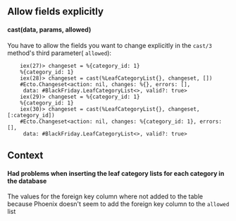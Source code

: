 ## Allow fields explicitly

#### cast(data, params, allowed)

You have to allow the fields you want to change explicitly in the `cast/3` method's third parameter( `allowed`):

        iex(27)> changeset = %{category_id: 1}                                   
        %{category_id: 1}
        iex(28)> changeset = cast(%LeafCategoryList{}, changeset, [])            
        #Ecto.Changeset<action: nil, changes: %{}, errors: [],
         data: #BlackFriday.LeafCategoryList<>, valid?: true>
        iex(29)> changeset = %{category_id: 1}                                   
        %{category_id: 1}
        iex(30)> changeset = cast(%LeafCategoryList{}, changeset, [:category_id])
        #Ecto.Changeset<action: nil, changes: %{category_id: 1}, errors: [],
         data: #BlackFriday.LeafCategoryList<>, valid?: true>
         
## Context

#### Had problems when inserting the leaf category lists for each category in the database
The values for the foreign key column where not added to the table because Phoenix doesn't seem to add the foreign key column to the `allowed` list
